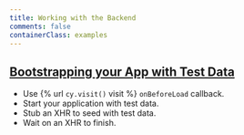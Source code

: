 ```yaml
---
title: Working with the Backend
comments: false
containerClass: examples
---
```


## [Bootstrapping your App with Test Data](https://github.com/cypress-io/cypress-example-recipes/blob/master/cypress/integration/bootstrapping_app_test_data_spec.js)

- Use {% url `cy.visit()` visit %} `onBeforeLoad` callback.
- Start your application with test data.
- Stub an XHR to seed with test data.
- Wait on an XHR to finish.
